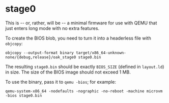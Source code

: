 # stage0

This is -- or, rather, will be -- a minimal firmware for use with QEMU that just
enters long mode with no extra features.

To create the BIOS blob, you need to turn it into a headerless file with
`objcopy`:

```shell
objcopy --output-format binary target/x86_64-unknown-none/{debug,release}/oak_stage0 stage0.bin
```

The resulting `stage0.bin` should be exactly `BIOS_SIZE` (defined in
`layout.ld`) in size. The size of the BIOS image should not exceed 1 MB.

To use the binary, pass it to `qemu -bios`; for example:

```shell
qemu-system-x86_64 -nodefaults -nographic -no-reboot -machine microvm -bios stage0.bin
```
